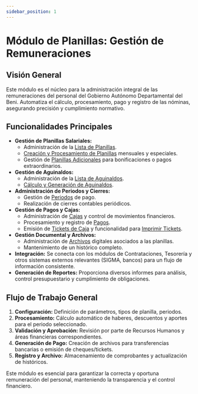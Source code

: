 ```yaml
---
sidebar_position: 1
---
```


# Módulo de Planillas: Gestión de Remuneraciones

## Visión General

Este módulo es el núcleo para la administración integral de las remuneraciones del personal del Gobierno Autónomo Departamental del Beni. Automatiza el cálculo, procesamiento, pago y registro de las nóminas, asegurando precisión y cumplimiento normativo.

## Funcionalidades Principales

-   **Gestión de Planillas Salariales:**
    -   Administración de la [Lista de Planillas](/docs/mamore/planillas/planillas/lista-planilla).
    -   [Creación y Procesamiento de Planillas](/docs/mamore/planillas/planillas/crear-planilla) mensuales y especiales.
    -   Gestión de [Planillas Adicionales](/docs/mamore/planillas/planillas-adicionales/lista-planillas-adicionales) para bonificaciones o pagos extraordinarios.
-   **Gestión de Aguinaldos:**
    -   Administración de la [Lista de Aguinaldos](/docs/mamore/planillas/aguinaldos/lista-aguinaldos).
    -   [Cálculo y Generación de Aguinaldos](/docs/mamore/planillas/aguinaldos/crear-aguinaldos).
-   **Administración de Periodos y Cierres:**
    -   Gestión de [Periodos](/docs/mamore/planillas/periodos/lista-periodos) de pago.
    -   Realización de cierres contables periódicos.
-   **Gestión de Pagos y Cajas:**
    -   Administración de [Cajas](/docs/mamore/planillas/cajas/lista-cajas) y control de movimientos financieros.
    -   Procesamiento y registro de [Pagos](/docs/mamore/planillas/pagos/lista-pagos).
    -   Emisión de [Tickets de Caja](/docs/mamore/planillas/tickets-caja) y funcionalidad para [Imprimir Tickets](/docs/mamore/planillas/imprimir-tickets).
-   **Gestión Documental y Archivos:**
    -   Administración de [Archivos](/docs/mamore/planillas/archivos/lista-archivos) digitales asociados a las planillas.
    -   Mantenimiento de un histórico completo.
-   **Integración:** Se conecta con los módulos de Contrataciones, Tesorería y otros sistemas externos relevantes (SIGMA, bancos) para un flujo de información consistente.
-   **Generación de Reportes:** Proporciona diversos informes para análisis, control presupuestario y cumplimiento de obligaciones.

## Flujo de Trabajo General

1.  **Configuración:** Definición de parámetros, tipos de planilla, periodos.
2.  **Procesamiento:** Cálculo automático de haberes, descuentos y aportes para el periodo seleccionado.
3.  **Validación y Aprobación:** Revisión por parte de Recursos Humanos y áreas financieras correspondientes.
4.  **Generación de Pago:** Creación de archivos para transferencias bancarias o emisión de cheques/tickets.
5.  **Registro y Archivo:** Almacenamiento de comprobantes y actualización de históricos.

Este módulo es esencial para garantizar la correcta y oportuna remuneración del personal, manteniendo la transparencia y el control financiero.